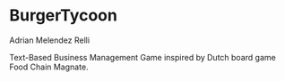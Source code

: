 # BurgerTycoon
Adrian Melendez Relli

Text-Based Business Management Game inspired by Dutch board game Food Chain Magnate.

